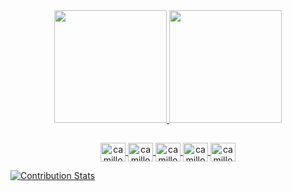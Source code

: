 

<!-- ![Stats](https://github-readme-stats.vercel.app/api?username=camillo-augusto&show_icons=true&theme=dark&include_all_commits=true&count_private=true)
![Stats2](https://github-readme-stats.vercel.app/api/top-langs/?username=camillo-augusto&layout=compact&langs_count=7&theme=dark) -->


<div align="center">
  <a href="https://github.com/camillo-augusto">
  <img height="180em" src="https://github-readme-stats.vercel.app/api?username=camillo-augusto&show_icons=true&theme=dracula&include_all_commits=true&count_private=true"/>
  <img height="180em" src="https://github-readme-stats.vercel.app/api/top-langs/?username=camillo-augusto&layout=compact&langs_count=7&theme=dracula"/>
</div>

##
  
<div align="center">
  <img align="center" alt="camillo-gcp" height="30" width="40" src="https://simpleicons.org/icons/terraform.svg">
  <img align="center" alt="camillo-gcp" height="30" width="40" src="https://simpleicons.org/icons/googlecloud.svg">
  <img align="center" alt="camillo-aws" height="30" width="40"  src="https://simpleicons.org/icons/amazonaws.svg">
  <img align="center" alt="camillo-azu" height="30" width="40"  src="https://simpleicons.org/icons/microsoftazure.svg">
  <img align="center" alt="camillo-azu" height="30" width="40"  src="https://simpleicons.org/icons/gnubash.svg">
</div>

  
  ![Contribution Stats](https://github-contribution-stats.vercel.app/api/?username=camillo-augusto)
